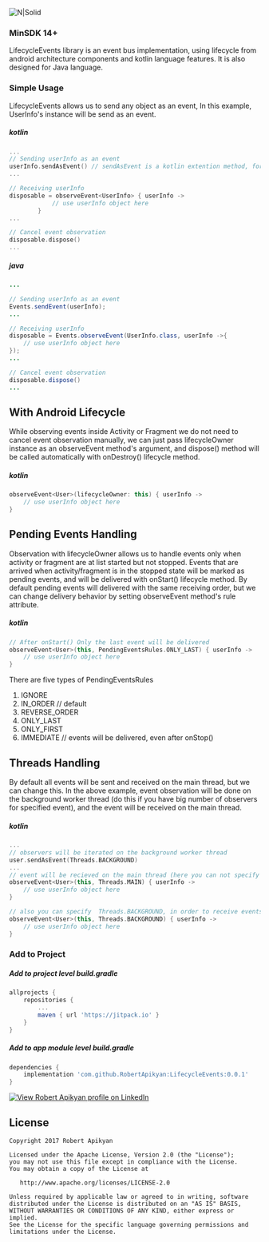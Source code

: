 ![N|Solid](https://github.com/RobertApikyan/LifecycleEvents/blob/master/Intro/intro.png?raw=true)

### MinSDK 14+
LifecycleEvents library is an event bus implementation, using lifecycle from android architecture components and kotlin language features.
It is also designed for Java language.
### Simple Usage
LifecycleEvents allows us to send any object as an event,
In this example, UserInfo's instance will be send as an event.
##### kotlin
```kotlin
...
// Sending userInfo as an event
userInfo.sendAsEvent() // sendAsEvent is a kotlin extention method, for java user Events.sendEvent(userInfo) mthod
...

// Receiving userInfo
disposable = observeEvent<UserInfo> { userInfo ->
            // use userInfo object here
        }
...

// Cancel event observation
disposable.dispose()
...
````
##### java
```java
...

// Sending userInfo as an event
Events.sendEvent(userInfo);
...

// Receiving userInfo
disposable = Events.observeEvent(UserInfo.class, userInfo ->{
	// use userInfo object here
});
...

// Cancel event observation
disposable.dispose()
...
````
## With Android Lifecycle
While observing events inside Activity or Fragment we do not need to cancel event observation manually, we can just pass lifecycleOwner instance as an observeEvent method's argument, and dispose() method will be called automatically with onDestroy() lifecycle method.
##### kotlin
```kotlin
observeEvent<User>(lifecycleOwner: this) { userInfo ->
    // use userInfo object here
}
```
## Pending Events Handling
Observation with lifecycleOwner allows us to handle events only when activity or fragment are at list started but not stopped.
Events that are arrived when activity/fragment is in the stopped state will be marked as pending events, and will be delivered
with onStart() lifecycle method. By default pending events will delivered with the same receiving order,
but we can change delivery behavior by setting observeEvent method's rule attribute.
##### kotlin
```kotlin
// After onStart() Only the last event will be delivered
observeEvent<User>(this, PendingEventsRules.ONLY_LAST) { userInfo ->
    // use userInfo object here
}
```
There are five types of PendingEventsRules
 1. IGNORE
 2. IN_ORDER // default
 3. REVERSE_ORDER
 4. ONLY_LAST
 5. ONLY_FIRST
 6. IMMEDIATE // events will be delivered, even after onStop()

## Threads Handling
By default all events will be sent and received on the main thread, but we can change this.
In the above example, event observation will be done on the background worker thread (do this if you have big number of observers for specified event),
and the event will be received on the main thread.
##### kotlin
```kotlin
...
// observers will be iterated on the background worker thread
user.sendAsEvent(Threads.BACKGROUND)
...
// event will be recieved on the main thread (here you can not specify Threads.MAIN, it is the default value)
observeEvent<User>(this, Threads.MAIN) { userInfo ->
    // use userInfo object here
}

// also you can specify  Threads.BACKGROUND, in order to receive events on the background worker thread
observeEvent<User>(this, Threads.BACKGROUND) { userInfo ->
    // use userInfo object here
}
```
### Add to Project
##### Add to project level build.gradle
```groovy
allprojects {
    repositories {
        ...
        maven { url 'https://jitpack.io' }
    }
}
```
##### Add to app module level build.gradle
```groovy
dependencies {
    implementation 'com.github.RobertApikyan:LifecycleEvents:0.0.1'
}
```



[![View Robert Apikyan profile on LinkedIn](https://www.linkedin.com/img/webpromo/btn_viewmy_160x33.png)](https://www.linkedin.com/in/robert-apikyan-24b915130/)

License
-------

    Copyright 2017 Robert Apikyan

    Licensed under the Apache License, Version 2.0 (the "License");
    you may not use this file except in compliance with the License.
    You may obtain a copy of the License at

       http://www.apache.org/licenses/LICENSE-2.0

    Unless required by applicable law or agreed to in writing, software
    distributed under the License is distributed on an "AS IS" BASIS,
    WITHOUT WARRANTIES OR CONDITIONS OF ANY KIND, either express or implied.
    See the License for the specific language governing permissions and
    limitations under the License.
